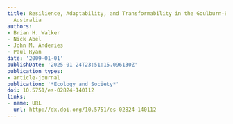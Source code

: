 ```yaml
---
title: Resilience, Adaptability, and Transformability in the Goulburn-Broken Catchment,
  Australia
authors:
- Brian H. Walker
- Nick Abel
- John M. Anderies
- Paul Ryan
date: '2009-01-01'
publishDate: '2025-01-24T23:51:15.096130Z'
publication_types:
- article-journal
publication: '*Ecology and Society*'
doi: 10.5751/es-02824-140112
links:
- name: URL
  url: http://dx.doi.org/10.5751/es-02824-140112
---
```

